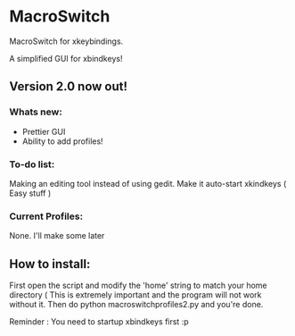 # MacroSwitch
MacroSwitch for xkeybindings.

A simplified GUI for xbindkeys!

## Version 2.0 now out!
### Whats new:
- Prettier GUI
- Ability to add profiles!

### To-do list:
Making an editing tool instead of using gedit.
Make it auto-start xkindkeys ( Easy stuff )

### Current Profiles:
None.
I'll make some later

## How to install:
First open the script and modify the 'home' string to match your home directory ( This is extremely important and the program will not work without it.
Then do python macroswitchprofiles2.py and you're done.

Reminder : You need to startup xbindkeys first :p
